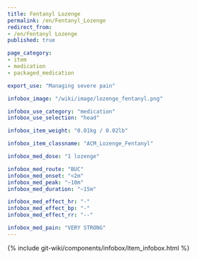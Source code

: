 ```yaml
---
title: Fentanyl Lozenge
permalink: /en/Fentanyl_Lozenge
redirect_from:
- /en/Fentanyl Lozenge
published: true

page_category:
- item
- medication
- packaged_medication

export_use: "Managing severe pain"

infobox_image: "/wiki/image/lozenge_fentanyl.png"

infobox_use_category: "medication"
infobox_use_selection: "head"

infobox_item_weight: "0.01kg / 0.02lb"

infobox_item_classname: "ACM_Lozenge_Fentanyl"

infobox_med_dose: "1 lozenge"

infobox_med_route: "BUC"
infobox_med_onset: "<2m"
infobox_med_peak: "~10m"
infobox_med_duration: "~15m"

infobox_med_effect_hr: "-"
infobox_med_effect_bp: "-"
infobox_med_effect_rr: "--"

infobox_med_pain: "VERY STRONG"
---
```


{% include git-wiki/components/infobox/item_infobox.html %}